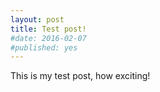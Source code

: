 ```yaml
---
layout: post
title: Test post!
#date: 2016-02-07
#published: yes
---
```


This is my test post, how exciting!